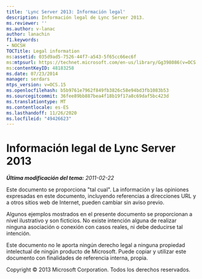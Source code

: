 ```yaml
---
title: 'Lync Server 2013: Información legal'
description: Información legal de Lync Server 2013.
ms.reviewer: ''
ms.author: v-lanac
author: lanachin
f1.keywords:
- NOCSH
TOCTitle: Legal information
ms:assetid: 035d9ad5-7526-44f7-a543-5f65cc66ec6f
ms:mtpsurl: https://technet.microsoft.com/en-us/library/Gg398086(v=OCS.15)
ms:contentKeyID: 48183258
ms.date: 07/23/2014
manager: serdars
mtps_version: v=OCS.15
ms.openlocfilehash: b5b9761e7962f849fb3826c58e94bd3fb1083b53
ms.sourcegitcommit: 36fee89bb887bea4f18b19f17a8c69daf5bc423d
ms.translationtype: MT
ms.contentlocale: es-ES
ms.lasthandoff: 11/26/2020
ms.locfileid: "49426623"
---
```

# <a name="legal-information-for-lync-server-2013"></a>Información legal de Lync Server 2013

<div data-xmlns="http://www.w3.org/1999/xhtml">

<div class="topic" data-xmlns="http://www.w3.org/1999/xhtml" data-msxsl="urn:schemas-microsoft-com:xslt" data-cs="https://msdn.microsoft.com/">

<div data-asp="https://msdn2.microsoft.com/asp">



</div>

<div id="mainSection">

<div id="mainBody">

<span> </span>

_**Última modificación del tema:** 2011-02-22_

Este documento se proporciona "tal cual". La información y las opiniones expresadas en este documento, incluyendo referencias a direcciones URL y a otros sitios web de Internet, pueden cambiar sin aviso previo.

Algunos ejemplos mostrados en el presente documento se proporcionan a nivel ilustrativo y son ficticios. No existe intención alguna de realizar ninguna asociación o conexión con casos reales, ni debe deducirse tal intención.

Este documento no le aporta ningún derecho legal a ninguna propiedad intelectual de ningún producto de Microsoft. Puede copiar y utilizar este documento con finalidades de referencia interna, propia.

Copyright © 2013 Microsoft Corporation. Todos los derechos reservados.

</div>

<span> </span>

</div>

</div>

</div>

